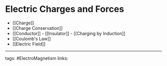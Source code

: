 # Electric Charges and Forces
- [[Charge]]
- [[Charge Conservation]]
- [[Conductor]] - [[Insulator]] - [[Charging by Induction]]
- [[Coulomb's Law]]
- [[Electric Field]]


---
tags: #ElectroMagnetism
links: